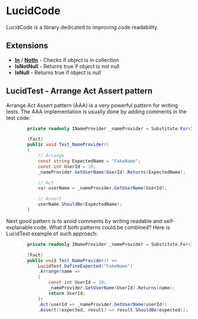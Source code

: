 # LucidCode

LucidCode is a library dedicated to improving code readability.

## Extensions

* **[In](In.md)** / **[NotIn](NotIn.md)** - Checks if object is in collection
* **IsNotNull** - Returns true if object is not null
* **IsNull** - Returns true if object is null

## LucidTest - Arrange Act Assert pattern

Arrange Act Assert pattern (AAA) is a very powerful pattern for writing tests. The AAA implementation is usually done by adding comments in the test code:

```csharp
        private readonly INameProvider _nameProvider = Substitute.For<INameProvider>();

        [Fact]
        public void Test_NameProvider()
        {
            // Arrange
            const string ExpectedName = "FakeName";
            const int UserId = 10;
            _nameProvider.GetUserName(UserId).Returns(ExpectedName);

            // Act
            var userName = _nameProvider.GetUserName(UserId);

            // Assert
            userName.ShouldBe(ExpectedName);
        }
```

Next good pattern is to avoid comments by writing readable and self-explanable code. What if both patterns could be combined? Here is LucidTest example of such approach:

```csharp
        private readonly INameProvider _nameProvider = Substitute.For<INameProvider>();

        [Fact]
        public void Test_NameProvider() =>
            LucidTest.DefineExpected("FakeName")
            .Arrange(name =>
            {
                const int UserId = 10;
                _nameProvider.GetUserName(UserId).Returns(name);
                return UserId;
            })
            .Act(userId => _nameProvider.GetUserName(userId))
            .Assert((expected, result) => result.ShouldBe(expected));
```
